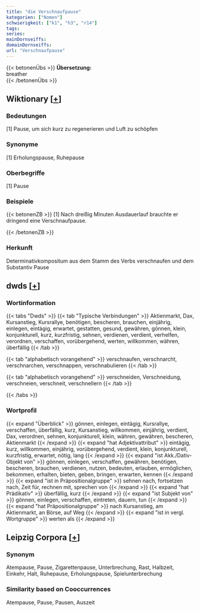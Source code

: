 ```yaml
---
title: "die Verschnaufpause"
kategorien: ["Nomen"]
schwierigkeit: ["k1", "h3", "r14"]
tags:
series:
mainDornseiffs:
domainDornseiffs:
url: "Verschnaufpause"
---
```


{{< betonenÜbs >}}
**Übersetzung:**  
breather  
{{< /betonenÜbs >}}

## Wiktionary [[+](https://de.wiktionary.org/wiki/Verschnaufpause)]

### Bedeutungen
[1] Pause, um sich kurz zu regenerieren und Luft zu schöpfen  

### Synonyme
[1] Erholungspause, Ruhepause  

### Oberbegriffe
[1] Pause  

### Beispiele
{{< betonenZB >}}
[1] Nach dreißig Minuten Ausdauerlauf brauchte er dringend eine Verschnaufpause.  

{{< /betonenZB >}}
### Herkunft
Determinativkompositum aus dem Stamm des Verbs verschnaufen und dem Substantiv Pause  



## dwds [[+](https://www.dwds.de/wb/Verschnaufpause)]

### Wortinformation
{{< tabs "Dwds" >}}
{{< tab "Typische Verbindungen" >}}
Aktienmarkt, Dax, Kursanstieg, Kursrallye, benötigen, bescheren, brauchen, einjährig, einlegen, eintägig, erwartet, gestatten, gesund, gewähren, gönnen, klein, konjunkturell, kurz, kurzfristig, sehnen, verdienen, verdient, verhelfen, verordnen, verschaffen, vorübergehend, werten, willkommen, währen, überfällig
{{< /tab >}}

{{< tab "alphabetisch vorangehend" >}}
verschnaufen, verschnarcht, verschnarchen, verschnappen, verschnabulieren
{{< /tab >}}

{{< tab "alphabetisch vorangehend" >}}
verschneiden, Verschneidung, verschneien, verschneit, verschnellern
{{< /tab >}}

{{< /tabs >}}

### Wortprofil
{{< expand "Überblick" >}} gönnen, einlegen, eintägig, Kursrallye, verschaffen, überfällig, kurz, Kursanstieg, willkommen, einjährig, verdient, Dax, verordnen, sehnen, konjunkturell, klein, währen, gewähren, bescheren, Aktienmarkt {{< /expand >}}
{{< expand "hat Adjektivattribut" >}} eintägig, kurz, willkommen, einjährig, vorübergehend, verdient, klein, konjunkturell, kurzfristig, erwartet, nötig, lang {{< /expand >}}
{{< expand "ist Akk./Dativ-Objekt von" >}} gönnen, einlegen, verschaffen, gewähren, benötigen, bescheren, brauchen, verdienen, nutzen, bedeuten, erlauben, ermöglichen, bekommen, erhalten, bieten, geben, bringen, erwarten, kennen {{< /expand >}}
{{< expand "ist in Präpositionalgruppe" >}} sehnen nach, fortsetzen nach, Zeit für, rechnen mit, sprechen von {{< /expand >}}
{{< expand "hat Prädikativ" >}} überfällig, kurz {{< /expand >}}
{{< expand "ist Subjekt von" >}} gönnen, einlegen, verschaffen, eintreten, dauern, tun {{< /expand >}}
{{< expand "hat Präpositionalgruppe" >}} nach Kursanstieg, am Aktienmarkt, an Börse, auf Weg {{< /expand >}}
{{< expand "ist in vergl. Wortgruppe" >}} werten als {{< /expand >}}

## Leipzig Corpora [[+](https://corpora.uni-leipzig.de/en/res?word=Verschnaufpause&corpusId=deu_newscrawl-public_2018)]


### Synonym
Atempause, Pause, Zigarettenpause, Unterbrechung, Rast, Halbzeit, Einkehr, Halt, Ruhepause, Erholungspause, Spielunterbrechung


### Similarity based on Cooccurrences
Atempause, Pause, Pausen, Auszeit

